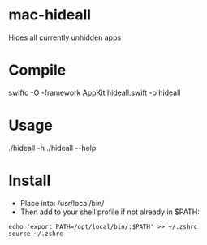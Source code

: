 # mac-hideall
Hides all currently unhidden apps

# Compile
swiftc -O -framework AppKit hideall.swift -o hideall

# Usage
./hideall -h
./hideall --help

# Install
* Place into: /usr/local/bin/
* Then add to your shell profile if not already in $PATH:

```
echo 'export PATH=/opt/local/bin/:$PATH' >> ~/.zshrc
source ~/.zshrc
```
